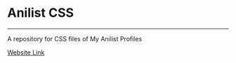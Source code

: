 # Anilist CSS

<hr>

A repository for CSS files of My Anilist Profiles

<a href="https://thunder-blaze.github.io/">Website Link</a>